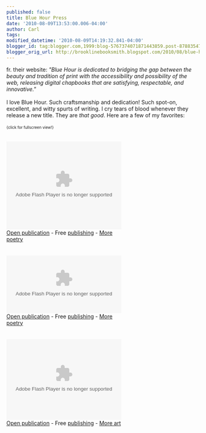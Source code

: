 ```yaml
---
published: false
title: Blue Hour Press
date: '2010-08-09T13:53:00.006-04:00'
author: Carl
tags: 
modified_datetime: '2010-08-09T14:19:32.841-04:00'
blogger_id: tag:blogger.com,1999:blog-5767374071871443859.post-8788354726052443229
blogger_orig_url: http://brooklinebooksmith.blogspot.com/2010/08/blue-hour-press.html
---
```


fr. their website: <i>"Blue Hour is dedicated to bridging the gap between the beauty and tradition of print with the accessibility and possibility of the web, releasing digital chapbooks that are satisfying, respectable, and innovative."</i>
<br />
<br />I love Blue Hour. Such craftsmanship and dedication! Such spot-on, excellent, and witty spurts of writing. I cry tears of blood whenever they release a new title. They are <i>that good</i>. Here are a few of my favorites:
<br />
<br /><font size="1">{click for fullscreen view!}</font>
<br />
<br /><div><object style="width:300px;height:229px" ><param name="movie" value="http://static.issuu.com/webembed/viewers/style1/v1/IssuuViewer.swf?mode=embed&amp;layout=http%3A%2F%2Fskin.issuu.com%2Fv%2Flight%2Flayout.xml&amp;showFlipBtn=true&amp;documentId=090310001016-b267711b5c6d45fa95cc78396a3c4c41&amp;docName=airport&amp;username=bluehourpress&amp;loadingInfoText=Airport&amp;et=1281464017234&amp;er=99" /><param name="allowfullscreen" value="true"/><param name="menu" value="false"/><embed src="http://static.issuu.com/webembed/viewers/style1/v1/IssuuViewer.swf" type="application/x-shockwave-flash" allowfullscreen="true" menu="false" style="width:300px;height:229px" flashvars="mode=embed&amp;layout=http%3A%2F%2Fskin.issuu.com%2Fv%2Flight%2Flayout.xml&amp;showFlipBtn=true&amp;documentId=090310001016-b267711b5c6d45fa95cc78396a3c4c41&amp;docName=airport&amp;username=bluehourpress&amp;loadingInfoText=Airport&amp;et=1281464017234&amp;er=99" /></object><div style="width:300px;text-align:left;"><a href="http://issuu.com/bluehourpress/docs/airport?mode=embed&amp;layout=http%3A%2F%2Fskin.issuu.com%2Fv%2Flight%2Flayout.xml&amp;showFlipBtn=true" target="_blank">Open publication</a> - Free <a href="http://issuu.com" target="_blank">publishing</a> - <a href="http://issuu.com/search?q=poetry" target="_blank">More poetry</a></div></div>
<br />
<br /><div><object style="width:300px;height:150px" ><param name="movie" value="http://static.issuu.com/webembed/viewers/style1/v1/IssuuViewer.swf?mode=embed&amp;layout=http%3A%2F%2Fskin.issuu.com%2Fv%2Flight%2Flayout.xml&amp;showFlipBtn=true&amp;documentId=090415134905-c60f9e6d7009474ca0f747f77d63f740&amp;docName=theykissedtheirhomes&amp;username=bluehourpress&amp;loadingInfoText=They%20Kissed%20Their%20Homes&amp;et=1281464087953&amp;er=37" /><param name="allowfullscreen" value="true"/><param name="menu" value="false"/><embed src="http://static.issuu.com/webembed/viewers/style1/v1/IssuuViewer.swf" type="application/x-shockwave-flash" allowfullscreen="true" menu="false" style="width:300px;height:150px" flashvars="mode=embed&amp;layout=http%3A%2F%2Fskin.issuu.com%2Fv%2Flight%2Flayout.xml&amp;showFlipBtn=true&amp;documentId=090415134905-c60f9e6d7009474ca0f747f77d63f740&amp;docName=theykissedtheirhomes&amp;username=bluehourpress&amp;loadingInfoText=They%20Kissed%20Their%20Homes&amp;et=1281464087953&amp;er=37" /></object><div style="width:300px;text-align:left;"><a href="http://issuu.com/bluehourpress/docs/theykissedtheirhomes?mode=embed&amp;layout=http%3A%2F%2Fskin.issuu.com%2Fv%2Flight%2Flayout.xml&amp;showFlipBtn=true" target="_blank">Open publication</a> - Free <a href="http://issuu.com" target="_blank">publishing</a> - <a href="http://issuu.com/search?q=poetry" target="_blank">More poetry</a></div></div>
<br />
<br /><div><object style="width:300px;height:210px" ><param name="movie" value="http://static.issuu.com/webembed/viewers/style1/v1/IssuuViewer.swf?mode=embed&amp;layout=http%3A%2F%2Fskin.issuu.com%2Fv%2Flight%2Flayout.xml&amp;showFlipBtn=true&amp;documentId=091005040856-fedd69dabe7f4d3bbafc5e5531872ef8&amp;docName=myheartdrawsaroughmap&amp;username=bluehourpress&amp;loadingInfoText=My%20Heart%20Draws%20a%20Rough%20Map&amp;et=1281464134625&amp;er=65" /><param name="allowfullscreen" value="true"/><param name="menu" value="false"/><embed src="http://static.issuu.com/webembed/viewers/style1/v1/IssuuViewer.swf" type="application/x-shockwave-flash" allowfullscreen="true" menu="false" style="width:300px;height:210px" flashvars="mode=embed&amp;layout=http%3A%2F%2Fskin.issuu.com%2Fv%2Flight%2Flayout.xml&amp;showFlipBtn=true&amp;documentId=091005040856-fedd69dabe7f4d3bbafc5e5531872ef8&amp;docName=myheartdrawsaroughmap&amp;username=bluehourpress&amp;loadingInfoText=My%20Heart%20Draws%20a%20Rough%20Map&amp;et=1281464134625&amp;er=65" /></object><div style="width:300px;text-align:left;"><a href="http://issuu.com/bluehourpress/docs/myheartdrawsaroughmap?mode=embed&amp;layout=http%3A%2F%2Fskin.issuu.com%2Fv%2Flight%2Flayout.xml&amp;showFlipBtn=true" target="_blank">Open publication</a> - Free <a href="http://issuu.com" target="_blank">publishing</a> - <a href="http://issuu.com/search?q=art" target="_blank">More art</a></div></div>
<br />
<br />
<br />
<br />